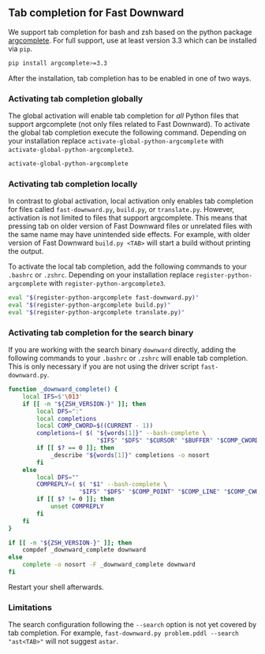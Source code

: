 ## Tab completion for Fast Downward

We support tab completion for bash and zsh based on the python package [argcomplete](https://pypi.org/project/argcomplete/). For full support, use at least version 3.3 which can be installed via `pip`.

```bash
pip install argcomplete>=3.3
```

After the installation, tab completion has to be enabled in one of two ways.


### Activating tab completion globally

The global activation will enable tab completion for *all* Python files that support argcomplete (not only files related to Fast Downward). To activate the global tab completion execute the following command. Depending on your installation replace `activate-global-python-argcomplete` with `activate-global-python-argcomplete3`.

```bash
activate-global-python-argcomplete
```


### Activating tab completion locally

In contrast to global activation, local activation only enables tab completion for files called `fast-downward.py`, `build.py`, or `translate.py`. However, activation is not limited to files that support argcomplete. This means that pressing tab on older version of Fast Downward files or unrelated files with the same name may have unintended side effects. For example, with older version of Fast Downward `build.py <TAB>` will start a build without printing the output.

To activate the local tab completion, add the following commands to your `.bashrc` or `.zshrc`. Depending on your installation replace `register-python-argcomplete` with `register-python-argcomplete3`.

```bash
eval "$(register-python-argcomplete fast-downward.py)"
eval "$(register-python-argcomplete build.py)"
eval "$(register-python-argcomplete translate.py)"
```

### Activating tab completion for the search binary

If you are working with the search binary `downward` directly, adding the following commands to your `.bashrc` or `.zshrc` will enable tab completion. This is only necessary if you are not using the driver script `fast-downward.py`.

```bash
function _downward_complete() {
    local IFS=$'\013'
    if [[ -n "${ZSH_VERSION-}" ]]; then
        local DFS=":"
        local completions
        local COMP_CWORD=$((CURRENT - 1))
        completions=( $( "${words[1]}" --bash-complete \
                         "$IFS" "$DFS" "$CURSOR" "$BUFFER" "$COMP_CWORD" ${words[@]}))
        if [[ $? == 0 ]]; then
            _describe "${words[1]}" completions -o nosort
        fi
    else
        local DFS=""
        COMPREPLY=( $( "$1" --bash-complete \
                    "$IFS" "$DFS" "$COMP_POINT" "$COMP_LINE" "$COMP_CWORD" ${COMP_WORDS[@]}))
        if [[ $? != 0 ]]; then
            unset COMPREPLY
        fi
    fi
}

if [[ -n "${ZSH_VERSION-}" ]]; then
    compdef _downward_complete downward
else
    complete -o nosort -F _downward_complete downward
fi
```

Restart your shell afterwards.


### Limitations

The search configuration following the `--search` option is not yet covered by tab completion. For example, `fast-downward.py problem.pddl --search "ast<TAB>"` will not suggest `astar`.